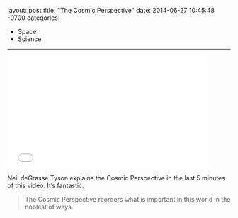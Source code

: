 layout: post
title:  "The Cosmic Perspective"
date:   2014-06-27 10:45:48 -0700
categories:
  - Space
  - Science
---

<iframe class="embedly-embed" src="//cdn.embedly.com/widgets/media.html?src=https%3A%2F%2Fwww.youtube.com%2Fembed%2F0FMGTVCIDbU%3Ffeature%3Doembed&url=https%3A%2F%2Fwww.youtube.com%2Fwatch%3Fv%3D0FMGTVCIDbU&image=https%3A%2F%2Fi.ytimg.com%2Fvi%2F0FMGTVCIDbU%2Fhqdefault.jpg&key=d815972c91e546edb5d2d02e509f8b1c&type=text%2Fhtml&schema=youtube" width="450" height="253" scrolling="no" frameborder="0" allowfullscreen></iframe>

Neil deGrasse Tyson explains the Cosmic Perspective in the last 5 minutes of this video. It’s fantastic. 

 > The Cosmic Perspective reorders what is important in this world in the noblest of ways.  

